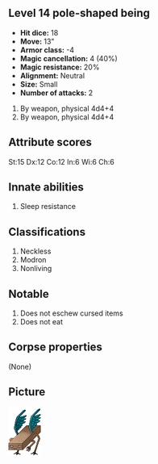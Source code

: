## Level 14 pole-shaped being

- **Hit dice:** 18
- **Move:** 13"
- **Armor class:** -4
- **Magic cancellation:** 4 (40%)
- **Magic resistance:** 20%
- **Alignment:** Neutral
- **Size:** Small
- **Number of attacks:** 2
1. By weapon, physical 4d4+4
2. By weapon, physical 4d4+4

## Attribute scores

St:15 Dx:12 Co:12 In:6 Wi:6 Ch:6

## Innate abilities

1. Sleep resistance

## Classifications

1. Neckless
2. Modron
3. Nonliving

## Notable

1. Does not eschew cursed items
2. Does not eat

## Corpse properties

(None)

## Picture

![Modron duodrone](https://github.com/hyvanmielenpelit/GnollHackTileSet/blob/main/Monsters/modron_duodrone/modron_duodrone.png?raw=true)
